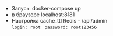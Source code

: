 
 - Запуск: docker-compose up
 - в браузере localhost:8181
 - Настройка cache_ttl Redis  - /api/admin  
 `login: root`
` password: root123456`

